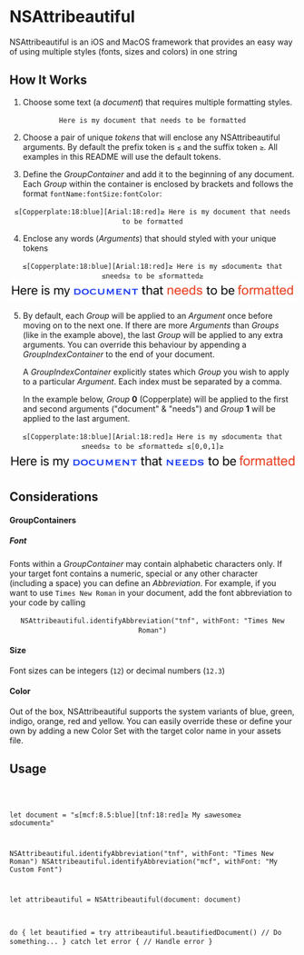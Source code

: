 # NSAttribeautiful

NSAttribeautiful is an iOS and MacOS framework that provides an easy way of using multiple styles (fonts, sizes and colors) in one string

## How It Works

1. Choose some text (a _document_) that requires multiple formatting styles.

<p align="center"><code>Here is my document that needs to be formatted</code></p>

2. Choose a pair of unique _tokens_ that will enclose any NSAttribeautiful arguments. By default the prefix token is `≤` and the suffix token `≥`. All examples in this README will use the default tokens.

3. Define the _GroupContainer_ and add it to the beginning of any document. Each _Group_ within the container is enclosed by brackets and follows the format `fontName:fontSize:fontColor`:

<p align="center"><code>≤[Copperplate:18:blue][Arial:18:red]≥ Here is my document that needs to be formatted</code></p>

4. Enclose any words (_Arguments_) that should styled with your unique tokens 

<p align="center">
  <code>≤[Copperplate:18:blue][Arial:18:red]≥ Here is my ≤document≥ that ≤needs≥ to be ≤formatted≥</code>
  <img src="/Assets/formatted0.png" />
</p>

5. By default, each _Group_ will be applied to an _Argument_ once before moving on to the next one. If there are more _Arguments_ than _Groups_ (like in the example above), the last _Group_ will be applied to any extra arguments. You can override this behaviour by appending a _GroupIndexContainer_ to the end of your document.<p>A _GroupIndexContainer_ explicitly states which _Group_ you wish to apply to a particular _Argument_. Each index must be separated by a comma.</p><p>In the example below, _Group_ **0** (Copperplate) will be applied to the first and second arguments ("document" & "needs") and _Group_ **1** will be applied to the last argument.</p>

<p align="center">
  <code>≤[Copperplate:18:blue][Arial:18:red]≥ Here is my ≤document≥ that ≤needs≥ to be ≤formatted≥ ≤[0,0,1]≥</code>
  <img src="/Assets/formatted1.png" />
</p>

## Considerations

#### GroupContainers

##### Font
Fonts within a _GroupContainer_ may contain alphabetic characters only. If your target font contains a numeric, special or any other character (including a space) you can define an _Abbreviation_. For example, if you want to use `Times New Roman` in your document, add the font abbreviation to your code by calling 

<p align="center">
  <code>NSAttribeautiful.identifyAbbreviation("tnf", withFont: "Times New Roman")</code>
</p>

#### Size
Font sizes can be integers (`12`) or decimal numbers (`12.3`)

#### Color
Out of the box, NSAttribeautiful supports the system variants of blue, green, indigo, orange, red and yellow. You can easily override these or define your own by adding a new Color Set with the target color name in your assets file.

## Usage
<p align="center"><pre><code>

let document = "≤[mcf:8.5:blue][tnf:18:red]≥ My ≤awesome≥ ≤document≥"

NSAttribeautiful.identifyAbbreviation("tnf", withFont: "Times New Roman")
NSAttribeautiful.identifyAbbreviation("mcf", withFont: "My Custom Font")

let attribeautiful = NSAttribeautiful(document: document)

do {
    let beautified = try attribeautiful.beautifiedDocument()
    // Do something...
  }
  catch let error {
    // Handle error
  }</code></pre>
</p>

